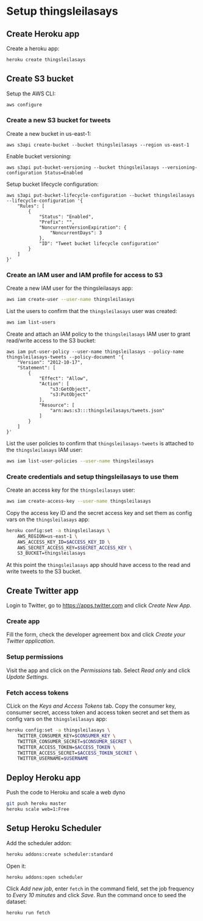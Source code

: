 # Setup thingsleilasays

## Create Heroku app

Create a heroku app:

```bash
heroku create thingsleilasays
```

## Create S3 bucket

Setup the AWS CLI:

```bash
aws configure
```

### Create a new S3 bucket for tweets

Create a new bucket in us-east-1:

```
aws s3api create-bucket --bucket thingsleilasays --region us-east-1
```

Enable bucket versioning:

```
aws s3api put-bucket-versioning --bucket thingsleilasays --versioning-configuration Status=Enabled
```

Setup bucket lifecycle configuration:

```
aws s3api put-bucket-lifecycle-configuration --bucket thingsleilasays --lifecycle-configuration '{
    "Rules": [
        {
            "Status": "Enabled",
            "Prefix": "",
            "NoncurrentVersionExpiration": {
                "NoncurrentDays": 3
            },
            "ID": "Tweet bucket lifecycle configuration"
        }
    ]
}'
```

### Create an IAM user and IAM profile for access to S3

Create a new IAM user for the thingsleilasays app:

```bash
aws iam create-user --user-name thingsleilasays
```

List the users to confirm that the `thingsleilasays` user was created:

```bash
aws iam list-users
```

Create and attach an IAM policy to the `thingsleilasays` IAM user to grant
read/write access to the S3 bucket:

```
aws iam put-user-policy --user-name thingsleilasays --policy-name thingsleilasays-tweets --policy-document '{
    "Version": "2012-10-17",
    "Statement": [
        {
            "Effect": "Allow",
            "Action": [
                "s3:GetObject",
                "s3:PutObject"
            ],
            "Resource": [
                "arn:aws:s3:::thingsleilasays/tweets.json"
            ]
        }
    ]
}'
```

List the user policies to confirm that `thingsleilasays-tweets` is attached
to the `thingsleilasays` IAM user:

```bash
aws iam list-user-policies --user-name thingsleilasays
```

### Create credentials and setup thingsleilasays to use them

Create an access key for the `thingsleilasays` user:

```bash
aws iam create-access-key --user-name thingsleilasays
```

Copy the access key ID and the secret access key and set them as config vars
on the `thingsleilasays` app:

```bash
heroku config:set -a thingsleilasays \
    AWS_REGION=us-east-1 \
    AWS_ACCESS_KEY_ID=$ACCESS_KEY_ID \
    AWS_SECRET_ACCESS_KEY=$SECRET_ACCESS_KEY \
    S3_BUCKET=thingsleilasays
```

At this point the `thingsleilasays` app should have access to the read and
write tweets to the S3 bucket.

## Create Twitter app

Login to Twitter, go to https://apps.twitter.com and click *Create New App*.

### Create app

Fill the form, check the developer agreement box and click *Create your
Twitter application*.

### Setup permissions

Visit the app and click on the *Permissions* tab. Select *Read only* and click
*Update Settings*.

### Fetch access tokens

CLick on the *Keys and Access Tokens* tab. Copy the consumer key, consumer
secret, access token and access token secret and set them as config vars on
the `thingsleilasays` app:

```bash
heroku config:set -a thingsleilasays \
    TWITTER_CONSUMER_KEY=$CONSUMER_KEY \
    TWITTER_CONSUMER_SECRET=$CONSUMER_SECRET \
    TWITTER_ACCESS_TOKEN=$ACCESS_TOKEN \
    TWITTER_ACCESS_SECRET=$ACCESS_TOKEN_SECRET \
    TWITTER_USERNAME=$USERNAME
```

## Deploy Heroku app

Push the code to Heroku and scale a web dyno

```bash
git push heroku master
heroku scale web=1:Free
```

## Setup Heroku Scheduler

Add the scheduler addon:

```bash
heroku addons:create scheduler:standard
```

Open it:

```bash
heroku addons:open scheduler
```

Click *Add new job*, enter `fetch` in the command field, set the job frequency
to *Every 10 minutes* and click *Save*. Run the command once to seed the
dataset:

```bash
heroku run fetch
```
